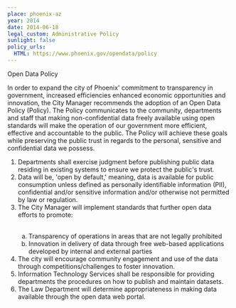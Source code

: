 ```yaml
---
place: phoenix-az
year: 2014
date: 2014-06-18
legal_custom: Administrative Policy
sunlight: false
policy_urls:
  HTML: https://www.phoenix.gov/opendata/policy
---
```


<style type="text/css">
    ol ol { list-style-type: lower-alpha; }
</style>

Open Data Policy

​​In order to expand the city of Phoenix' commitment to transparency in government, increased efficiencies enhanced economic opportunities and innovation, the City Manager recommends the adoption of an Open Data Policy (Policy).  The Policy communicates to the community, departments and staff that making non-confidential data freely available using open standards will make the operation of our government more efficient, effective and accountable to the public.  The Policy will achieve these goals while preserving the public trust in regards to the personal, sensitive and confidential data we possess.

<ol>
    <li>Departments shall exercise judgment before publishing public data residing in existing systems to ensure we protect the public's trust.</li>
    <li>Data will be, 'open by default,' meaning, data is available for public consumption unless defined as personally identifiable information (PII), confidential and/or sensitive information and/or otherwise not permitted by law or regulation.</li>
    <li>The City Manager will implement standards that further open data efforts to promote:</li>
    <ol type="a">
        ​​<li>Transparency of operations in areas that are not legally prohibited</li>
        <li>Innovation in delivery of data through free web-based applications developed by internal and external parties</li>
    </ol>
    <li>The city will encourage community engagement and use of the data through competitions/challenges to foster innovation.</li>
    <li>Information Technology Services shall be responsible for providing departments the procedures on how to publish and maintain datasets.</li>
    <li>The Law Department will determine appropriateness in making data available through the open data web portal.</li>
</ol>
